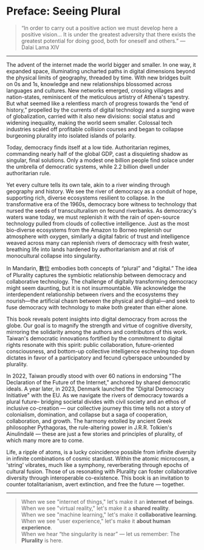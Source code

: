 # Preface: Seeing Plural

> “In order to carry out a positive action we must develop here a positive vision… It is under the greatest adversity that there exists the greatest potential for doing good, both for oneself and others.” — Dalai Lama XIV

---

The advent of the internet made the world bigger and smaller. In one way, it expanded space, illuminating uncharted paths in digital dimensions beyond the physical limits of geography, threaded by time. With new bridges built on 0s and 1s, knowledge and new relationships blossomed across languages and cultures. New networks emerged, crossing villages and nation-states, reminiscent of the meticulous artistry of Athena's tapestry. But what seemed like a relentless march of progress towards the “end of history,”  propelled by the currents of digital technology and a surging wave of globalization, carried with it also new divisions: social status and widening inequality, making the world seem smaller. Colossal tech industries scaled off profitable collision courses and began to collapse burgeoning plurality into isolated islands of polarity. 

Today, democracy finds itself at a low tide. Authoritarian regimes, commanding nearly half of the global GDP, cast a disquieting shadow as singular, final solutions. Only a modest one billion people find solace under the umbrella of democratic systems, while 2.2 billion dwell under authoritarian rule.

Yet every culture tells its own tale, akin to a river winding through geography and history. We see the river of democracy as a conduit of hope, supporting rich, diverse ecosystems resilient to collapse. In the transformative era of the 1960s, democracy bore witness to technology that nursed the seeds of transculturalism on fecund riverbanks. As democracy's waters wane today, we must replenish it with the rain of open-source technology pulled from clouds of collective intelligence. Just as the most bio-diverse ecosystems from the Amazon to Borneo replenish our atmosphere with oxygen, similarly a digital fabric of trust and intelligence weaved across many can replenish rivers of democracy with fresh water, breathing life into lands hardened by authoritarianism and at risk of monocultural collapse into singularity.

In Mandarin, 數位 embodies both concepts of “plural” and "digital.” The idea of Plurality captures the symbiotic relationship between democracy and collaborative technology. The challenge of digitally transforming democracy might seem daunting, but it is not insurmountable. We acknowledge the interdependent relationship between rivers and the ecosystems they nourish—the artificial chasm between the physical and digital—and seek to fuse democracy with technology to make both greater than either alone.

This book reveals potent insights into digital democracy from across the globe. Our goal is to magnify the strength and virtue of cognitive diversity, mirroring the solidarity among the authors and contributors of this work. Taiwan's democratic innovations fortified by the commitment to digital rights resonate with this spirit: public collaboration, future-oriented consciousness, and bottom-up collective intelligence eschewing top-down dictates in favor of a participatory and fecund cyberspace unbounded by plurality.

In 2022, Taiwan proudly stood with over 60 nations in endorsing "The Declaration of the Future of the Internet," anchored by shared democratic ideals. A year later, in 2023, Denmark launched the "Digital Democracy Initiative" with the EU. As we navigate the rivers of democracy towards a plural future– bridging societal divides with civil society and an ethos of inclusive co-creation — our collective journey this time tells not a story of colonialism, domination, and collapse but a saga of cooperation, collaboration, and growth. The harmony extolled by ancient Greek philosopher Pythagoras, the rule-altering power in J.R.R. Tolkien's Ainulindalë — these are just a few stories and principles of plurality, of which many more are to come.

Life, a ripple of atoms, is a lucky coincidence possible from infinite diversity in infinite combinations of cosmic stardust. Within the atomic microcosm, a 'string' vibrates, much like a symphony, reverberating through epochs of cultural fusion. Those of us resonating with Plurality can foster collaborative diversity through interoperable co-existence. This book is an invitation to counter totalitarianism, avert extinction, and free the future — together.


---

> When we see "internet of things," let's make it an **internet of beings**.<br> 
> When we see "virtual reality," let's make it a **shared reality**.<br>
> When we see "machine learning," let's make it **collaborative learning**.<br>
> When we see "user experience," let's make it **about human experience**.<br>
> When we hear “the singularity is near” — let us remember: The **Plurality** is here.


